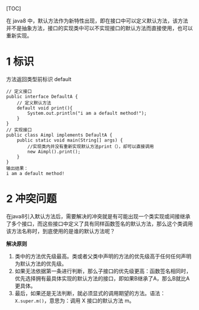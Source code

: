 [TOC]

在 java8 中，默认方法作为新特性出现，即在接口中可以定义默认方法，该方法并不是抽象方法，接口的实现类中可以不实现接口的默认方法而直接使用，也可以重新实现。



# 1 标识

方法返回类型前标识 default

```
// 定义接口
public interface DefaultA {
    // 定义默认方法
    default void print(){
        System.out.println("i am a default method!");
    }
}
// 实现接口
public class Aimpl implements DefaultA {
    public static void main(String[] args) {
        //实现类内并没有重新实现默认方法print（），却可以直接调用
        new Aimpl().print();
    }
}
输出结果：
i am a default method!
```



# 2 冲突问题

在java8引入默认方法后，需要解决的冲突就是有可能出现一个类实现或间接继承了多个接口，而这些接口中定义了具有同样函数签名的默认方法，那么这个类调用该方法名称时，到底使用的是谁的默认方法呢？



**解决原则**

1. 类中的方法优先级最高。类或者父类中声明的方法的优先级高于任何任何声明为默认方法的优先级。
2. 如果无法依据第一条进行判断，那么子接口的优先级更高：函数签名相同时，优先选择拥有最具体实现的默认方法的接口，即如果B继承了A，那么B就比A更具体。
3. 最后，如果还是无法判断，就必须显式的调用期望的方法。语法：`X.super.m()`，意思为：调用 X 接口的默认方法 m。